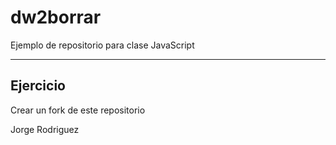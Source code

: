 # dw2borrar
Ejemplo de repositorio para clase JavaScript

---

## Ejercicio 

Crear un fork de este repositorio


Jorge Rodriguez 
